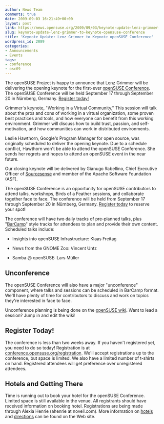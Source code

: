 ```yaml
---
author: News Team
comments: true
date: 2009-09-03 16:21:49+00:00
layout: post
link: https://news.opensuse.org/2009/09/03/keynote-update-lenz-grimmer-to-keynote-opensuse-conference/
slug: keynote-update-lenz-grimmer-to-keynote-opensuse-conference
title: 'Keynote Update: Lenz Grimmer to Keynote openSUSE Conference'
wordpress_id: 2089
categories:
- Announcements
- Events
tags:
- conference
- osc09
---
```


The openSUSE Project is happy to announce that Lenz Grimmer will be delivering the opening keynote for the first-ever [openSUSE Conference](http://conference.opensuse.org/). The openSUSE Conference will be held September 17 through September 20 in Nürnberg, Germany. [Register today!](http://conference.opensuse.org/registration/)





Grimmer's keynote, "Working in a Virtual Community," This session will talk about the pros and cons of working in a virtual organization, some proven best practices and tools, and how everyone can benefit from this working environment. Grimmer will discuss how to build trust, passion, and self-motivation, and how communities can work in distributed environments.





Leslie Hawthorn, Google's Program Manager for open source, was originally scheduled to deliver the opening keynote. Due to a schedule conflict, Hawthorn won't be able to attend the openSUSE Conference. She sends her regrets and hopes to attend an openSUSE event in the near future.





Our closing keynote will be delivered by Gianugo Rabellino, Chief Executive Officer of [Sourcesense](http://www.sourcesense.com/en/home) and member of the Apache Software Foundation (ASF).





The openSUSE Conference is an opportunity for openSUSE contributors to attend talks, workshops, Birds of a Feather sessions, and collaborate together face to face. The conference will be held from September 17 through September 20 in Nürnberg, Germany. [Register today](http://conference.opensuse.org/registration/) to reserve your spot!



The conference will have two daily tracks of pre-planned talks, plus "[BarCamp](http://en.wikipedia.org/wiki/BarCamp)" style tracks for attendees to plan and provide their own content. Scheduled talks include:






    
  * Insights into openSUSE Infrastructure: Klaas Freitag

    
  * News from the GNOME Zoo: Vincent Untz

    
  * Samba @ openSUSE: Lars Müller





## Unconference





The openSUSE Conference will also have a major "unconference" component, where talks and sessions can be scheduled in BarCamp format. We'll have plenty of time for contributors to discuss and work on topics they're interested in face to face.





Unconference planning is being done on the [openSUSE wiki](http://en.opensuse.org/OpenSUSE_Conf_2009_Unconference). Want to lead a session? Jump in and edit the wiki!





## Register Today!





The conference is less than two weeks away. If you haven't registered yet, you need to do so today! Registration is at [conference.opensuse.org/registration](http://conference.opensuse.org/registration/). We'll accept registrations up to the conference, but space is limited. We also have a limited number of t-shirts on hand. Registered attendees will get preference over unregistered attendees.





## Hotels and Getting There





Time is running out to book your hotel for the openSUSE Conference. Limited space is still available in the venue. All registrants should have received information on booking hotel. Registrations are being made through Alexia Henrie (ahenrie at novell.com). More information on [hotels](http://conference.opensuse.org/where-to-stay/) and [directions](http://conference.opensuse.org/getting-there/) can be found on the Web site.

